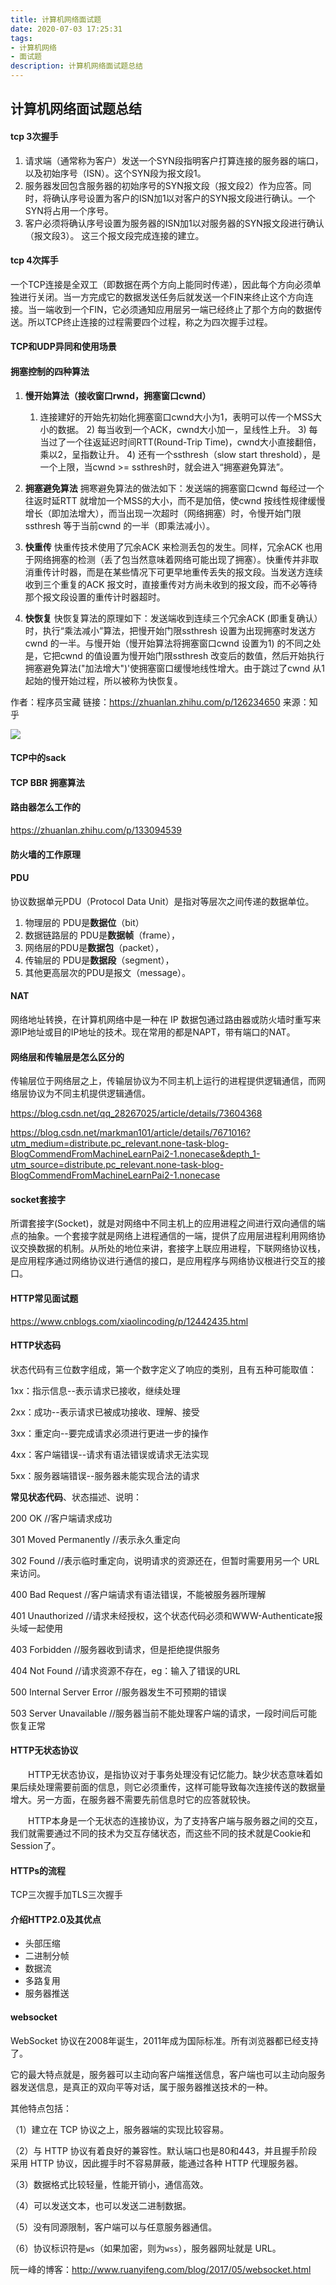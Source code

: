 ```yaml
---
title: 计算机网络面试题
date: 2020-07-03 17:25:31
tags: 
- 计算机网络
- 面试题
description: 计算机网络面试题总结
---
```


## 计算机网络面试题总结

#### tcp 3次握手

1. 请求端（通常称为客户）发送一个SYN段指明客户打算连接的服务器的端口，以及初始序号（ISN）。这个SYN段为报文段1。
2. 服务器发回包含服务器的初始序号的SYN报文段（报文段2）作为应答。同时，将确认序号设置为客户的ISN加1以对客户的SYN报文段进行确认。一个SYN将占用一个序号。
3. 客户必须将确认序号设置为服务器的ISN加1以对服务器的SYN报文段进行确认（报文段3）。 这三个报文段完成连接的建立。

#### tcp 4次挥手

一个TCP连接是全双工（即数据在两个方向上能同时传递），因此每个方向必须单独进行关闭。当一方完成它的数据发送任务后就发送一个FIN来终止这个方向连接。当一端收到一个FIN，它必须通知应用层另一端已经终止了那个方向的数据传送。所以TCP终止连接的过程需要四个过程，称之为四次握手过程。

#### TCP和UDP异同和使用场景

#### **拥塞控制的四种算法**

1. **慢开始算法（接收窗口rwnd，拥塞窗口cwnd）** 

   1) 连接建好的开始先初始化拥塞窗口cwnd大小为1，表明可以传一个MSS大小的数据。 2) 每当收到一个ACK，cwnd大小加一，呈线性上升。 3) 每当过了一个往返延迟时间RTT(Round-Trip Time)，cwnd大小直接翻倍，乘以2，呈指数让升。 4) 还有一个ssthresh（slow start threshold），是一个上限，当cwnd >= ssthresh时，就会进入“拥塞避免算法”。

2. **拥塞避免算法** 拥寒避免算法的做法如下：发送端的拥塞窗口cwnd 每经过一个往返时延RTT 就增加一个MSS的大小，而不是加倍，使cwnd 按线性规律缓慢增长（即加法增大），而当出现一次超时（网络拥塞）时，令慢开始门限ssthresh 等于当前cwnd 的一半（即乘法减小）。

3. **快重传** 快重传技术使用了冗余ACK 来检测丢包的发生。同样，冗余ACK 也用于网络拥塞的检测（丢了包当然意味着网络可能出现了拥塞）。快重传并非取消重传计时器，而是在某些情况下可更早地重传丢失的报文段。当发送方连续收到三个重复的ACK 报文时，直接重传对方尚未收到的报文段，而不必等待那个报文段设置的重传计时器超时。

4. **快恢复** 快恢复算法的原理如下：发送端收到连续三个冗余ACK (即重复确认）时，执行“乘法减小”算法，把慢开始门限ssthresh 设置为出现拥塞时发送方cwnd 的一半。与慢开始（慢开始算法将拥塞窗口cwnd 设置为1) 的不同之处是，它把cwnd 的值设置为慢开始门限ssthresh 改变后的数值，然后开始执行拥塞避免算法("加法增大")'使拥塞窗口缓慢地线性增大。由于跳过了cwnd 从1 起始的慢开始过程，所以被称为快恢复。

作者：程序员宝藏
链接：https://zhuanlan.zhihu.com/p/126234650
来源：知乎

![](https://picb.zhimg.com/v2-381745de8b537892ca8163a2d129f1fe_r.jpg)

#### TCP中的sack

#### TCP BBR 拥塞算法

#### 路由器怎么工作的

https://zhuanlan.zhihu.com/p/133094539

#### 防火墙的工作原理

#### PDU

协议数据单元PDU（Protocol Data Unit）是指对等层次之间传递的数据单位。

1. 物理层的 PDU是**数据位**（bit）
2. 数据链路层的 PDU是**数据帧**（frame），
3. 网络层的PDU是**数据包**（packet），
4. 传输层的 PDU是**数据段**（segment），
5. 其他更高层次的PDU是报文（message）。

#### NAT

网络地址转换，在计算机网络中是一种在 IP 数据包通过路由器或防火墙时重写来源IP地址或目的IP地址的技术。现在常用的都是NAPT，带有端口的NAT。

#### 网络层和传输层是怎么区分的

传输层位于网络层之上，传输层协议为不同主机上运行的进程提供逻辑通信，而网络层协议为不同主机提供逻辑通信。

https://blog.csdn.net/qq_28267025/article/details/73604368

https://blog.csdn.net/markman101/article/details/7671016?utm_medium=distribute.pc_relevant.none-task-blog-BlogCommendFromMachineLearnPai2-1.nonecase&depth_1-utm_source=distribute.pc_relevant.none-task-blog-BlogCommendFromMachineLearnPai2-1.nonecase

#### socket套接字

所谓套接字(Socket)，就是对网络中不同主机上的应用进程之间进行双向通信的端点的抽象。一个套接字就是网络上进程通信的一端，提供了应用层进程利用网络协议交换数据的机制。从所处的地位来讲，套接字上联应用进程，下联网络协议栈，是应用程序通过网络协议进行通信的接口，是应用程序与网络协议根进行交互的接口。

#### HTTP常见面试题

https://www.cnblogs.com/xiaolincoding/p/12442435.html

#### HTTP状态码

状态代码有三位数字组成，第一个数字定义了响应的类别，且有五种可能取值：

1xx：指示信息--表示请求已接收，继续处理

2xx：成功--表示请求已被成功接收、理解、接受

3xx：重定向--要完成请求必须进行更进一步的操作

4xx：客户端错误--请求有语法错误或请求无法实现

5xx：服务器端错误--服务器未能实现合法的请求

**常见状态代码**、状态描述、说明：

200 OK      //客户端请求成功

301 Moved Permanently //表示永久重定向

302 Found  //表示临时重定向，说明请求的资源还在，但暂时需要用另一个 URL 来访问。

400 Bad Request  //客户端请求有语法错误，不能被服务器所理解

401 Unauthorized //请求未经授权，这个状态代码必须和WWW-Authenticate报头域一起使用

403 Forbidden  //服务器收到请求，但是拒绝提供服务

404 Not Found  //请求资源不存在，eg：输入了错误的URL

500 Internal Server Error //服务器发生不可预期的错误

503 Server Unavailable  //服务器当前不能处理客户端的请求，一段时间后可能恢复正常

#### HTTP无状态协议

&emsp;&emsp;HTTP无状态协议，是指协议对于事务处理没有记忆能力。缺少状态意味着如果后续处理需要前面的信息，则它必须重传，这样可能导致每次连接传送的数据量增大。另一方面，在服务器不需要先前信息时它的应答就较快。

&emsp;&emsp;HTTP本身是一个无状态的连接协议，为了支持客户端与服务器之间的交互，我们就需要通过不同的技术为交互存储状态，而这些不同的技术就是Cookie和Session了。

#### HTTPs的流程

TCP三次握手加TLS三次握手

#### 介绍HTTP2.0及其优点

- 头部压缩
- 二进制分帧
- 数据流
- 多路复用
- 服务器推送

#### websocket

WebSocket 协议在2008年诞生，2011年成为国际标准。所有浏览器都已经支持了。

它的最大特点就是，服务器可以主动向客户端推送信息，客户端也可以主动向服务器发送信息，是真正的双向平等对话，属于服务器推送技术的一种。

其他特点包括：

（1）建立在 TCP 协议之上，服务器端的实现比较容易。

（2）与 HTTP 协议有着良好的兼容性。默认端口也是80和443，并且握手阶段采用 HTTP 协议，因此握手时不容易屏蔽，能通过各种 HTTP 代理服务器。

（3）数据格式比较轻量，性能开销小，通信高效。

（4）可以发送文本，也可以发送二进制数据。

（5）没有同源限制，客户端可以与任意服务器通信。

（6）协议标识符是`ws`（如果加密，则为`wss`），服务器网址就是 URL。

阮一峰的博客：http://www.ruanyifeng.com/blog/2017/05/websocket.html